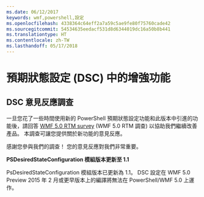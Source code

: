```yaml
---
ms.date: 06/12/2017
keywords: wmf,powershell,設定
ms.openlocfilehash: 4338364c64eff2a7a59c5ae9fe80f75760cade42
ms.sourcegitcommit: 54534635eedacf531d8d6344019dc16a50b8b441
ms.translationtype: HT
ms.contentlocale: zh-TW
ms.lasthandoff: 05/17/2018
---
```

# <a name="improvements-in-desired-state-configuration-dsc"></a>預期狀態設定 (DSC) 中的增強功能

## <a name="dsc-feedback-survey"></a>DSC 意見反應調查

一旦您花了一些時間使用新的 PowerShell 預期狀態設定功能和此版本中引進的功能後，請回答 [WMF 5.0 RTM survey](https://www.surveymonkey.com/r/SGLQM5W) (WMF 5.0 RTM 調查) 以協助我們繼續改善產品。 本調查可讓您提供關於新功能的意見反應。

感謝您參與我們的調查！ 您的意見反應對我們非常重要。

**PSDesiredStateConfiguration 模組版本更新至 1.1**

PsDesiredStateConfiguration 模組版本已更新為 1.1。 DSC 設定在 WMF 5.0 Preview 2015 年 2 月或更早版本上的編譯將無法在 PowerShell/WMF 5.0 上運作。
